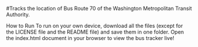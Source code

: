 #Tracks the location of Bus Route 70 of the Washington Metropolitan Transit Authority.

How to Run
To run on your own device, download all the files (except for the LICENSE file and the README file) and save them in one folder. Open the index.html document in your browser to view the bus tracker live!
